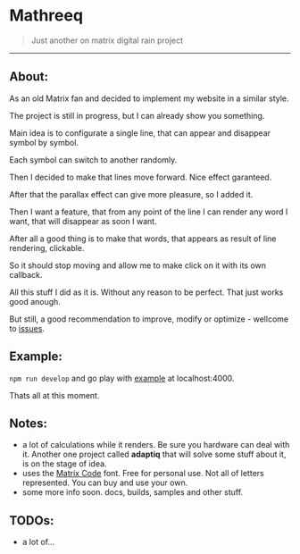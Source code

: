# Mathreeq
> Just another on matrix digital rain project

---

## About:

As an old Matrix fan and decided to implement my website in a similar style.

The project is still in progress, but I can already show you something.

Main idea is to configurate a single line, that can appear and disappear symbol by symbol.

Each symbol can switch to another randomly.

Then I decided to make that lines move forward. Nice effect garanteed.

After that the parallax effect can give more pleasure, so I added it.

Then I want a feature, that from any point of the line I can render any word I want, that will disappear as soon I want.

After all a good thing is to make that words, that appears as result of line rendering, clickable.

So it should stop moving and allow me to make click on it with its own callback.

All this stuff I did as it is. Without any reason to be perfect. That just works good anough.

But still, a good recommendation to improve, modify or optimize - wellcome to [issues](/issues/).


## Example:

`npm run develop` and go play with [example](/example/) at localhost:4000.

Thats all at this moment. 


## Notes:

- a lot of calculations while it renders. Be sure you hardware can deal with it. Another one project called __adaptiq__ that will solve some stuff about it, is on the stage of idea.
- uses the [Matrix Code](https://www.norfok.com/portfolio-freeware_matrixcode.html) font. Free for personal use. Not all of letters represented. You can buy and use your own. 
- some more info soon. docs, builds, samples and other stuff.


## TODOs:

- a lot of...
